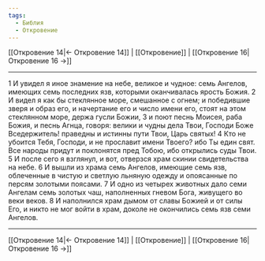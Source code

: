 ```yaml
---
tags:
  - Библия
  - Откровение
---
```

[[Откровение 14|← Откровение 14]] | [[Откровение]] | [[Откровение 16|Откровение 16 →]]

---
1 И увидел я иное знамение на небе, великое и чудное: семь Ангелов, имеющих семь последних язв, которыми оканчивалась ярость Божия.
2 И видел я как бы стеклянное море, смешанное с огнем; и победившие зверя и образ его, и начертание его и число имени его, стоят на этом стеклянном море, держа гусли Божии,
3 и поют песнь Моисея, раба Божия, и песнь Агнца, говоря: велики и чудны дела Твои, Господи Боже Вседержитель! праведны и истинны пути Твои, Царь святых!
4 Кто не убоится Тебя, Господи, и не прославит имени Твоего? ибо Ты един свят. Все народы придут и поклонятся пред Тобою, ибо открылись суды Твои.
5 И после сего я взглянул, и вот, отверзся храм скинии свидетельства на небе.
6 И вышли из храма семь Ангелов, имеющие семь язв, облеченные в чистую и светлую льняную одежду и опоясанные по персям золотыми поясами.
7 И одно из четырех животных дало семи Ангелам семь золотых чаш, наполненных гневом Бога, живущего во веки веков.
8 И наполнился храм дымом от славы Божией и от силы Его, и никто не мог войти в храм, доколе не окончились семь язв семи Ангелов.

---
[[Откровение 14|← Откровение 14]] | [[Откровение]] | [[Откровение 16|Откровение 16 →]]
